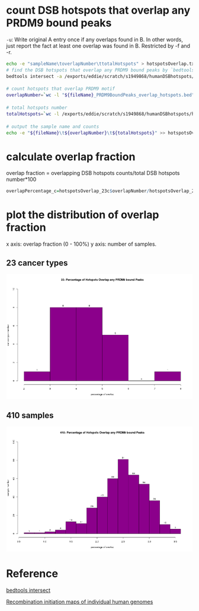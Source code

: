 # count DSB hotspots that overlap any PRDM9 bound peaks
`-u`: Write original A entry once if any overlaps found in B. In other words, just report the fact at least one overlap was found in B. Restricted by -f and -r. 
```bash
echo -e "sampleName\toverlapNumber\ttotalHotspots" > hotspotsOverlap.txt
# find the DSB hotspots that overlap any PRDM9 bound peaks by `bedtools intersect`
bedtools intersect -a /exports/eddie/scratch/s1949868/humanDSBhotspots/humanDSBhotspots_AA_AB.hg38.txt -b $file -u > "${fileName}_PRDM9BoundPeaks_overlap_hotspots.bed"

# count hotspots that overlap PRDM9 motif
overlapNumber=`wc -l "${fileName}_PRDM9BoundPeaks_overlap_hotspots.bed" | awk '{print $1}'`

# total hotspots number
totalHotspots=`wc -l /exports/eddie/scratch/s1949868/humanDSBhotspots/humanDSBhotspots_AA_AB.hg38.txt | awk '{print $1}'`

# output the sample name and counts
echo -e "${fileName}\t${overlapNumber}\t${totalHotspots}" >> hotspotsOverlap.txt
```
# calculate overlap fraction
overlap fraction = overlapping DSB hotspots counts/total DSB hotspots number*100
```r
overlapPercentage_c=hotspotsOverlap_23c$overlapNumber/hotspotsOverlap_23c$totalHotspots*100
```
# plot the distribution of overlap fraction
x axis: overlap fraction (0 - 100%)
y axis: number of samples. 
## 23 cancer types
![enter image description here](https://raw.githubusercontent.com/Luming-L/ProjectNew/master/Results/PlotOverlapDistribution/hotspotsOverlap_23.png)
## 410 samples
![enter image description here](https://raw.githubusercontent.com/Luming-L/ProjectNew/master/Results/PlotOverlapDistribution/hotspotsOverlap_410.png)

# Reference
[bedtools intersect](https://bedtools.readthedocs.io/en/latest/content/tools/intersect.html)

[Recombination initiation maps of individual human genomes](https://science.sciencemag.org/content/346/6211/1256442)
<!--stackedit_data:
eyJoaXN0b3J5IjpbMTk3NjExNDc5NV19
-->